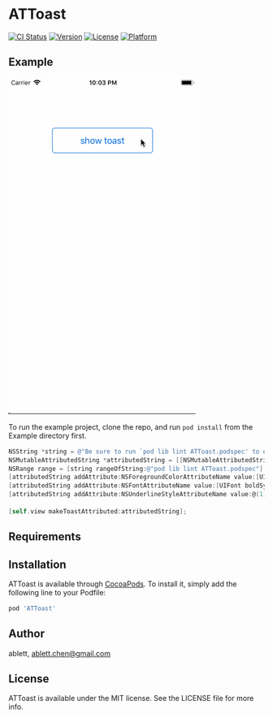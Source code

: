 # ATToast

[![CI Status](https://img.shields.io/travis/ablettchen@gmail.com/ATToast.svg?style=flat)](https://travis-ci.org/ablettchen@gmail.com/ATToast)
[![Version](https://img.shields.io/cocoapods/v/ATToast.svg?style=flat)](https://cocoapods.org/pods/ATToast)
[![License](https://img.shields.io/cocoapods/l/ATToast.svg?style=flat)](https://cocoapods.org/pods/ATToast)
[![Platform](https://img.shields.io/cocoapods/p/ATToast.svg?style=flat)](https://cocoapods.org/pods/ATToast)

## Example

![](https://github.com/ablettchen/ATToast/blob/master/Example/images/toast.gif)

To run the example project, clone the repo, and run `pod install` from the Example directory first.

```Objective-C
NSString *string = @"Be sure to run `pod lib lint ATToast.podspec' to ensure this is a valid spec before submitting.";
NSMutableAttributedString *attributedString = [[NSMutableAttributedString alloc] initWithString:string];
NSRange range = [string rangeOfString:@"pod lib lint ATToast.podspec"];
[attributedString addAttribute:NSForegroundColorAttributeName value:[UIColor yellowColor] range:range];
[attributedString addAttribute:NSFontAttributeName value:[UIFont boldSystemFontOfSize:14] range:range];
[attributedString addAttribute:NSUnderlineStyleAttributeName value:@(1) range:range];

[self.view makeToastAttributed:attributedString];
```

## Requirements

## Installation

ATToast is available through [CocoaPods](https://cocoapods.org). To install
it, simply add the following line to your Podfile:

```ruby
pod 'ATToast'
```

## Author

ablett, ablett.chen@gmail.com

## License

ATToast is available under the MIT license. See the LICENSE file for more info.
